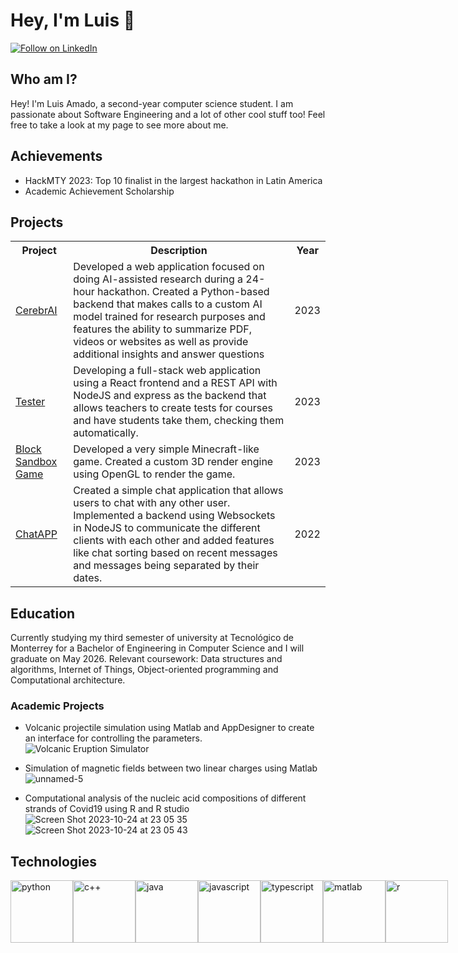 # Hey, I'm Luis :wave:
[![Follow on LinkedIn](https://img.shields.io/badge/Follow_me-LinkedIn-0072b1.svg)](https://www.linkedin.com/in/amado-luis/)
<!-- [![Visit my Portfolio](https://img.shields.io/badge/Visit-Portfolio-FF3030.svg)](https://website.com) -->

## Who am I?
Hey! I'm Luis Amado, a second-year computer science student. I am passionate about Software Engineering and a lot of other cool stuff too! Feel free to take a look at my page to see more about me. 

## Achievements
- HackMTY 2023: Top 10 finalist in the largest hackathon in Latin America
- Academic Achievement Scholarship

## Projects
<table>
  <tr>
    <th>Project</th>
    <th>Description</th>
    <th>Year</th>
  </tr>
  <tr>
    <td><a href="https://github.com/luis-amado/HackMty-System32">CerebrAI</a></td>
    <td>Developed a web application focused on doing AI-assisted research during a 24-hour hackathon. Created a Python-based backend that makes calls to a custom AI model trained for research purposes and features the ability to summarize PDF, videos or websites as well as provide additional insights and answer questions</td>
    <td>2023</td>
  </tr>
  <tr>
    <td><a href="">Tester</a></td>
    <td>Developing a full-stack web application using a React frontend and a REST API with NodeJS and express as the backend that allows teachers to create tests for courses and have students take them, checking them automatically.</td>
    <td>2023</td>
  </tr>
  <tr>
    <td><a href="https://github.com/luis-amado/blocky-game">Block Sandbox Game</a></td>
    <td>Developed a very simple Minecraft-like game. Created a custom 3D render engine using OpenGL to render the game.</td>
    <td>2023</td>
  </tr>
  <tr>
    <td><a href="">ChatAPP</a></td>
    <td>Created a simple chat application that allows users to chat with any other user. Implemented a backend using Websockets in NodeJS to communicate the different clients with each other and added features like chat sorting based on recent messages and messages being separated by their dates.</td>
    <td>2022</td>
  </tr>
</table>

## Education
Currently studying my third semester of university at Tecnológico de Monterrey for a Bachelor of Engineering in Computer Science and I will graduate on May 2026. Relevant coursework: Data structures and algorithms, Internet of Things, Object-oriented programming and Computational architecture.

### Academic Projects
- Volcanic projectile simulation using Matlab and AppDesigner to create an interface for controlling the parameters.
![Volcanic Eruption Simulator](https://github.com/luis-amado/luis-amado/assets/111252054/04810174-311d-4545-85cf-38a6caa45c31)

- Simulation of magnetic fields between two linear charges using Matlab
![unnamed-5](https://github.com/luis-amado/luis-amado/assets/111252054/dc723724-ec33-4c2f-ada5-7b1ca21ad83d)

- Computational analysis of the nucleic acid compositions of different strands of Covid19 using R and R studio
![Screen Shot 2023-10-24 at 23 05 35](https://github.com/luis-amado/luis-amado/assets/111252054/d3a1c062-25e1-4428-8a86-05a8d855ef9c)
![Screen Shot 2023-10-24 at 23 05 43](https://github.com/luis-amado/luis-amado/assets/111252054/1fdaae86-9f87-4830-ba20-50b5b1294175)

## Technologies
<div style="display:flex">
  <img alt="python" style="height:100px" src="https://upload.wikimedia.org/wikipedia/commons/thumb/c/c3/Python-logo-notext.svg/1869px-Python-logo-notext.svg.png"/>
  <img alt="c++" style="height:100px" src="https://upload.wikimedia.org/wikipedia/commons/thumb/1/18/ISO_C%2B%2B_Logo.svg/800px-ISO_C%2B%2B_Logo.svg.png"/>
  <img alt="java" style="height:100px" src="https://brandslogos.com/wp-content/uploads/images/large/java-logo-1.png"/>
  <img alt="javascript" style="height:100px" src="https://upload.wikimedia.org/wikipedia/commons/thumb/6/6a/JavaScript-logo.png/640px-JavaScript-logo.png"/>
  <img alt="typescript" style="height:100px" src="https://cdn.worldvectorlogo.com/logos/typescript.svg"/>
  <img alt="matlab" style="height:100px" src="https://upload.wikimedia.org/wikipedia/commons/2/21/Matlab_Logo.png"/>
  <img alt="r" style="height:100px" src="https://www.r-project.org/logo/Rlogo.png"/>
</div>
